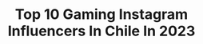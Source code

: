 ---
title: Top 10 Gaming Instagram Influencers In Chile In 2023
description: >-
  Find top gaming Instagram influencers in Chile in 2023. Most popular hashtags: #gaming #gamer #twitch #chile.
platform: Instagram
hits: 17
text_top: Discover the top-rated Instagram accounts on inBeat.
text_bottom: Our database has 17 Instagram influencers like this in Chile for you to pitch.
profiles:
  - username: "shinipan_"
    fullname: >-
      Shini シン ☀️
    bio: >-
      🌸 #lifestyle #gaming #doglover 🕹 Twitch Partner 💌 Contacto: hyang@live.cl 🧸 Integrante de @streaminghousecl
    location: "Chile"
    followers: 23383
    engagement: 1771
    commentsToLikes: 0.012856
    id: ck8taiatprvk40j781ny1cyf3
    verified: false
    hashtags: "#vsco, #streamer, #pinkhair, #twitchgirls"
  - username: "conejiwii"
    fullname: >-
      𝐶𝑜𝑛𝑒𝑗𝑖𝑤𝑖 ♡
    bio: >-
      🔥 Streamer de @rebirth_esports 💜 @twitch Partner & #leaguepartner 🌸 Cuenta secundaria @conejiwix
    location: "Chile"
    followers: 7552
    engagement: 1463
    commentsToLikes: 0.066271
    id: ckap7kxpjkimg0i78921npdd1
    verified: false
    hashtags: "#smile, #inkedgirls, #goodvibes, #cute"
  - username: "elvallowon"
    fullname: >-
      ElVallo
    bio: >-
      CODIGO CREADOR 👉 ELVALLO ❤Youtuber /Twitch Partner 💜 🎉🎉🎉 +500.000 Youtube! 🎉🎉🎉 #youtube #twitch twitch.tv/elvallowon
    location: "Chile"
    followers: 84569
    engagement: 1755
    commentsToLikes: 0.030185
    id: ck8syz6daml2i0j78ak9jaxdn
    verified: false
    hashtags: "#chile, #youtube, #twitch, #gaming"
  - username: "justvannia"
    fullname: >-
      Tía Mimi 🐰
    bio: >-
      🔸Gamer / Anime / Geek 🔸25%dcto @gunnar.cl código JUSTVANNIA 🔸Sponsor @redragoncl @mousepad.chile 🔥 🔸TEAM SP @spdigital_chile 📧 vannia.bn@gmail.com
    location: "Chile"
    followers: 18977
    engagement: 750
    commentsToLikes: 0.186358
    id: ckaovu3jy66ao0i7856sj7zyp
    verified: false
    hashtags: "#gaming, #picoftheday, #anime, #cute"
  - username: "brawlstarsmundial"
    fullname: >-
      Brawl Stars Mundial
    bio: >-
      ⬇️ Ese botón se ve mejor en blanco 🔍| Ultimas noticias, ideas, teorías ⚔️| Partner: @kanbayt 😂| Los mejores memes de Brawl Stars
    location: "Chile"
    followers: 54861
    engagement: 137
    commentsToLikes: 0.019237
    id: ckaovsodt5zor0i78pc1grrdz
    verified: false
    hashtags: "#brawl, #clashofclans, #brawlstarsmeme, #coc"
  - username: "gamerzone_esp"
    fullname: >-
      🇪🇸GAMERZONE🇪🇸
    bio: >-
      ☢ⒼⒶⓂⒺⓇⓏⓄⓃⒺ☢ 〰Clips y memes sobre videojuegos🕹 〰Manda tus clips al correo📩 o a DM📫 Código descuento: GamerzoneESP
    location: "Chile"
    followers: 8608
    engagement: 1006
    commentsToLikes: 0.004369
    id: ck8t8z7o3mda90j78cwkyhrqh
    verified: false
    hashtags: ""
  - username: "fiseacosplay"
    fullname: >-
      Tammy
    bio: >-
      #videogames #cosplay #cats #pastry #plantbased @playfactory.cl fiseacosplay@gmail.com www.twitch.tv/FiseaGaming Santiago, Chile 🇨🇱
    location: "Chile"
    followers: 28424
    engagement: 583
    commentsToLikes: 0.029387
    id: ckaovu0df65t10i78ibmb5q8a
    verified: false
    hashtags: "#cosplay, #santiago, #tombraider, #playstation"
  - username: "caprimint"
    fullname: >-
      Javiera Paz
    bio: >-
      Streamer Chilena 🇨🇱 Todos los días en Twitch Acá de tranquiss ( ˘ ³˘)♥ Mail ✉️: Contacto@Caprimint.tv
    location: "Chile"
    followers: 402459
    engagement: 2682
    commentsToLikes: 0.005670
    id: ck5q5ju04t86g0i11cu7ayepc
    verified: false
    hashtags: "#gamer, #gamergirl, #outdoor, #tattoo"
  - username: "valadiel"
    fullname: >-
      Vαʅαԃιҽʅ Cσʂρʅαყҽɾ
    bio: >-
      Cosplayer & Streamer 🦄 Personal acc: @vala.loli 🌸 Panelista en @imperial_reviews ✨ LINKS👇
    location: "Chile"
    followers: 14598
    engagement: 739
    commentsToLikes: 0.028806
    id: ck0u2jjwkzzvs0i198hqquasx
    verified: false
    hashtags: "#waifu, #girlcosplayer, #kimetsunoyaiba, #dccosplay"
  - username: "carowiza"
    fullname: >-
      ❄️ Ｃａｒｏｗｉｚａ❄️
    bio: >-
      -Chile- 💮Partner @gunnar.cl @vgamerscl @mapachedelmal.store 💮Streamer @rebirth_esports @nexoplay.tv ✨ Tiktok: 37k✨ RRSS
    location: "Chile"
    followers: 12283
    engagement: 734
    commentsToLikes: 0.064067
    id: ckaovu41c66bx0i78ifq3swts
    verified: false
    hashtags: "#bluehair, #streaming, #pink, #cosplay"
---